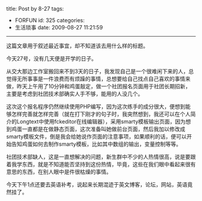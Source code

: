 title: Post by 8-27
tags:
  - FORFUN
id: 325
categories:
  - 生活琐事
date: 2009-08-27 11:21:59
---

这篇文章用于叙述最近事宜，却不知道该去用什么样的标题。

今天27号，没有几天便是开学的日子。

从交大那边工作室搬回来不到3天的日子，我发现自己是一个很难闲下来的人，总觉得无所事事是一件浪费而有烦躁的事情，总想要给自己找点自己喜欢的事情来做，昨天上午用了10分钟和鸡蛋敲定，做一个社团报名页面用于社团长期招新，主要是考虑到社团技术部确实人手不够，能用的人没几个。

这次这个报名程序仍然继续使用PHP编写，因为这次练手的成分很大，便想到能够怎样完善就怎样完善（就在打下刚才的句子时，我突然想到，我还可以在个人简介的Longtext中使用fckeditor在线编辑器），采用smarty模板输出页面，因为想到鸡蛋一直都是在做静态页面，这次准备叫她做前台页面，然后我加以修改成smarty模板文件，倒是我会给她说作页面的注意事项，如果顺利的话，便可以开始告知鸡蛋如何去制作smarty模板，比如其中数组的输出，变量控制等等。

社团技术部缺人，这是一直想解决的问题，新生群中不少的人热情很高，说是要跟着我学东西，就是不知道能否坚持到这份热情，毕竟，这些在我们眼中看起来很有意思的东西，在别人眼中是件很枯燥的事情。

今天下午1点还要去英语补考，说起来长期混迹于英文博客，论坛，网站，英语竟然挂了。